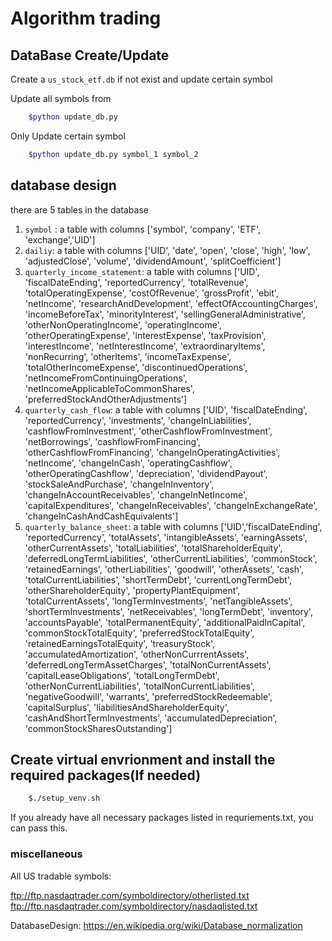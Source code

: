 # Algorithm trading 




## DataBase Create/Update
Create a `us_stock_etf.db` if not exist and update certain symbol

Update all symbols from 
```bash
    $python update_db.py
```
Only Update certain symbol
```bash
    $python update_db.py symbol_1 symbol_2
```





## database design

there are 5 tables in the database

1. `symbol` : a table with columns ['symbol', 'company', 'ETF', 'exchange','UID']
2. `dailiy`: a table with columns ['UID', 'date', 'open', 'close', 'high', 'low', 'adjustedClose', 'volume', 'dividendAmount', 'splitCoefficient']
3. `quarterly_income_statement`: a table with columns ['UID', 'fiscalDateEnding', 'reportedCurrency', 'totalRevenue', 'totalOperatingExpense', 'costOfRevenue', 'grossProfit', 'ebit',
            'netIncome', 'researchAndDevelopment', 'effectOfAccountingCharges',
            'incomeBeforeTax', 'minorityInterest', 'sellingGeneralAdministrative',
            'otherNonOperatingIncome', 'operatingIncome', 'otherOperatingExpense',
            'interestExpense', 'taxProvision', 'interestIncome',
            'netInterestIncome', 'extraordinaryItems', 'nonRecurring', 'otherItems',
            'incomeTaxExpense', 'totalOtherIncomeExpense', 'discontinuedOperations',
            'netIncomeFromContinuingOperations',
            'netIncomeApplicableToCommonShares',
            'preferredStockAndOtherAdjustments']
4. `quarterly_cash_flow`: a table with columns ['UID', 'fiscalDateEnding', 'reportedCurrency', 'investments',
            'changeInLiabilities', 'cashflowFromInvestment',
            'otherCashflowFromInvestment', 'netBorrowings', 'cashflowFromFinancing',
            'otherCashflowFromFinancing', 'changeInOperatingActivities',
            'netIncome', 'changeInCash', 'operatingCashflow',
            'otherOperatingCashflow', 'depreciation', 'dividendPayout',
            'stockSaleAndPurchase', 'changeInInventory',
            'changeInAccountReceivables', 'changeInNetIncome',
            'capitalExpenditures', 'changeInReceivables', 'changeInExchangeRate',
            'changeInCashAndCashEquivalents']
5. `quarterly_balance_sheet`: a table with columns ['UID','fiscalDateEnding', 'reportedCurrency', 'totalAssets',
            'intangibleAssets', 'earningAssets', 'otherCurrentAssets',
            'totalLiabilities', 'totalShareholderEquity',
            'deferredLongTermLiabilities', 'otherCurrentLiabilities', 'commonStock',
            'retainedEarnings', 'otherLiabilities', 'goodwill', 'otherAssets',
            'cash', 'totalCurrentLiabilities', 'shortTermDebt',
            'currentLongTermDebt', 'otherShareholderEquity',
            'propertyPlantEquipment', 'totalCurrentAssets', 'longTermInvestments',
            'netTangibleAssets', 'shortTermInvestments', 'netReceivables',
            'longTermDebt', 'inventory', 'accountsPayable', 'totalPermanentEquity',
            'additionalPaidInCapital', 'commonStockTotalEquity',
            'preferredStockTotalEquity', 'retainedEarningsTotalEquity',
            'treasuryStock', 'accumulatedAmortization', 'otherNonCurrrentAssets',
            'deferredLongTermAssetCharges', 'totalNonCurrentAssets',
            'capitalLeaseObligations', 'totalLongTermDebt',
            'otherNonCurrentLiabilities', 'totalNonCurrentLiabilities',
            'negativeGoodwill', 'warrants', 'preferredStockRedeemable',
            'capitalSurplus', 'liabilitiesAndShareholderEquity',
            'cashAndShortTermInvestments', 'accumulatedDepreciation',
            'commonStockSharesOutstanding']


## Create virtual envrionment and install the required packages(If needed)

```bash 
    $./setup_venv.sh
```
If you already have all necessary packages listed in requriements.txt, you can pass this.


### miscellaneous

All US tradable symbols:

ftp://ftp.nasdaqtrader.com/symboldirectory/otherlisted.txt
ftp://ftp.nasdaqtrader.com/symboldirectory/nasdaqlisted.txt

DatabaseDesign:
https://en.wikipedia.org/wiki/Database_normalization